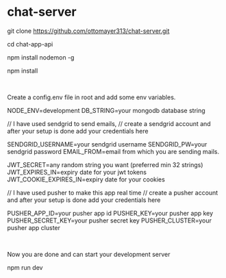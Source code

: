 # chat-server

git clone https://github.com/ottomayer313/chat-server.git

cd chat-app-api

npm install nodemon -g

npm install

<br/>

Create a config.env file in root and add some env variables.

NODE_ENV=development
DB_STRING=your mongodb database string

// I have used sendgrid to send emails,
// create a sendgrid account and after your setup is done add your credentials here

SENDGRID_USERNAME=your sendgrid username
SENDGRID_PW=your sendgrid password
EMAIL_FROM=email from which you are sending mails.

JWT_SECRET=any random string you want (preferred min 32 strings)
JWT_EXPIRES_IN=expiry date for your jwt tokens
JWT_COOKIE_EXPIRES_IN=expiry date for your cookies

// I have used pusher to make this app real time
// create a pusher account and after your setup is done add your credentials here

PUSHER_APP_ID=your pusher app id
PUSHER_KEY=your pusher app key
PUSHER_SECRET_KEY=your pusher secret key
PUSHER_CLUSTER=your pusher app cluster

<br>

Now you are done and can start your development server

npm run dev
